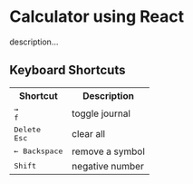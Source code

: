 <h1>Calculator using React</h1>

description...
</br>

<h2>Keyboard Shortcuts</h2>
<table>
  <tr>
    <th>Shortcut</th>
    <th>Description</th>
  </tr>
  
  <tr>
    <td> <kbd>→</kbd> </br> <kbd>f</kbd> </td>
    <td> toggle journal </td>
  </tr>
    
  <tr>
    <td> <kbd>Delete</kbd> </br> <kbd>Esc</kbd> </td>
    <td> clear all </td>
  </tr>
  
  <tr>
    <td> <kbd> ← Backspace </kbd> </td>
    <td> remove a symbol </td>
  </tr>
  
  <tr>
    <td> <kbd> Shift </kbd> </td>
    <td> negative number </td>
  </tr>
</table>

